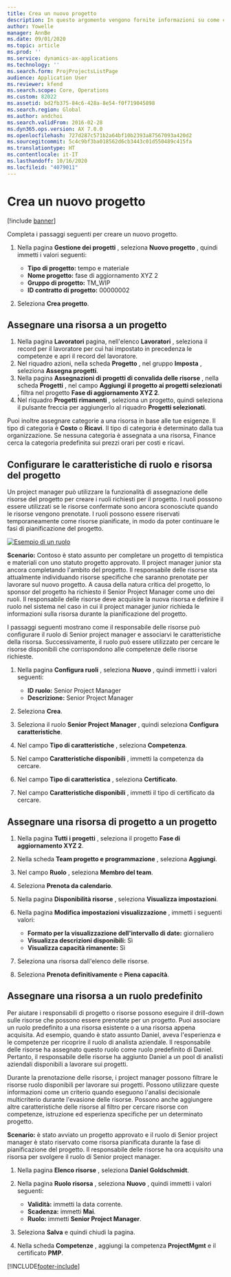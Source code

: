 ```yaml
---
title: Crea un nuovo progetto
description: In questo argomento vengono fornite informazioni su come creare un nuovo progetto.
author: Yowelle
manager: AnnBe
ms.date: 09/01/2020
ms.topic: article
ms.prod: ''
ms.service: dynamics-ax-applications
ms.technology: ''
ms.search.form: ProjProjectsListPage
audience: Application User
ms.reviewer: kfend
ms.search.scope: Core, Operations
ms.custom: 82022
ms.assetid: bd2fb375-84c6-428a-8e54-f0f719045898
ms.search.region: Global
ms.author: andchoi
ms.search.validFrom: 2016-02-28
ms.dyn365.ops.version: AX 7.0.0
ms.openlocfilehash: 727d287c571b2a64bf10b2393a87567093a420d2
ms.sourcegitcommit: 5c4c9bf3ba018562d6cb3443c01d550489c415fa
ms.translationtype: HT
ms.contentlocale: it-IT
ms.lasthandoff: 10/16/2020
ms.locfileid: "4079011"
---
```

# <a name="create-a-new-project"></a>Crea un nuovo progetto

[!include [banner](../includes/banner.md)]

Completa i passaggi seguenti per creare un nuovo progetto.

1. Nella pagina **Gestione dei progetti** , seleziona **Nuovo progetto** , quindi immetti i valori seguenti:

    - **Tipo di progetto:** tempo e materiale
    - **Nome progetto:** fase di aggiornamento XYZ 2
    - **Gruppo di progetto:** TM\_WIP
    - **ID contratto di progetto:** 00000002

2. Seleziona **Crea progetto**.

## <a name="assign-a-resource-to-a-project"></a>Assegnare una risorsa a un progetto

1. Nella pagina **Lavoratori** pagina, nell'elenco **Lavoratori** , seleziona il record per il lavoratore per cui hai impostato in precedenza le competenze e apri il record del lavoratore.
2. Nel riquadro azioni, nella scheda **Progetto** , nel gruppo **Imposta** , seleziona **Assegna progetti**.
3. Nella pagina **Assegnazioni di progetti di convalida delle risorse** , nella scheda **Progetti** , nel campo **Aggiungi il progetto ai progetti selezionati** , filtra nel progetto **Fase di aggiornamento XYZ 2**.
4. Nel riquadro **Progetti rimanenti** , seleziona un progetto, quindi seleziona il pulsante freccia per aggiungerlo al riquadro **Progetti selezionati**.

Puoi inoltre assegnare categorie a una risorsa in base alle tue esigenze. Il tipo di categoria è **Costo** o **Ricavi**. Il tipo di categoria è determinato dalla tua organizzazione. Se nessuna categoria è assegnata a una risorsa, Finance cerca la categoria predefinita sui prezzi orari per costi e ricavi.

## <a name="set-up-project-resource-and-role-characteristics"></a>Configurare le caratteristiche di ruolo e risorsa del progetto

Un project manager può utilizzare la funzionalità di assegnazione delle risorse del progetto per creare i ruoli richiesti per il progetto. I ruoli possono essere utilizzati se le risorse confermate sono ancora sconosciute quando le risorse vengono prenotate. I ruoli possono essere riservati temporaneamente come risorse pianificate, in modo da poter continuare le fasi di pianificazione del progetto.

[![Esempio di un ruolo](./media/projectresourcing05.jpg)](./media/projectresourcing05.jpg) 

**Scenario:** Contoso è stato assunto per completare un progetto di tempistica e materiali con uno statuto progetto approvato. Il project manager junior sta ancora completando l'ambito del progetto. Il responsabile delle risorse sta attualmente individuando risorse specifiche che saranno prenotate per lavorare sul nuovo progetto. A causa della natura critica del progetto, lo sponsor del progetto ha richiesto il Senior Project Manager come uno dei ruoli. Il responsabile delle risorse deve acquisire la nuova risorsa e definire il ruolo nel sistema nel caso in cui il project manager junior richieda le informazioni sulla risorsa durante la pianificazione del progetto.

I passaggi seguenti mostrano come il responsabile delle risorse può configurare il ruolo di Senior project manager e associarvi le caratteristiche della risorsa. Successivamente, il ruolo può essere utilizzato per cercare le risorse disponibili che corrispondono alle competenze delle risorse richieste.

1. Nella pagina **Configura ruoli** , seleziona **Nuovo** , quindi immetti i valori seguenti:

    - **ID ruolo:** Senior Project Manager
    - **Descrizione:** Senior Project Manager

2. Seleziona **Crea**.
3. Seleziona il ruolo **Senior Project Manager** , quindi seleziona **Configura caratteristiche**.
4. Nel campo **Tipo di caratteristiche** , seleziona **Competenza**.
5. Nel campo **Caratteristiche disponibili** , immetti la competenza da cercare.
6. Nel campo **Tipo di caratteristica** , seleziona **Certificato**.
7. Nel campo **Caratteristiche disponibili** , immetti il tipo di certificato da cercare.

## <a name="assign-a-project-resource-to-a-project"></a>Assegnare una risorsa di progetto a un progetto

1. Nella pagina **Tutti i progetti** , seleziona il progetto **Fase di aggiornamento XYZ 2**.
2. Nella scheda **Team progetto e programmazione** , seleziona **Aggiungi**.
3. Nel campo **Ruolo** , seleziona **Membro del team**.
4. Seleziona **Prenota da calendario**.
5. Nella pagina **Disponibilità risorse** , seleziona **Visualizza impostazioni**.
6. Nella pagina **Modifica impostazioni visualizzazione** , immetti i seguenti valori:

    - **Formato per la visualizzazione dell'intervallo di date:** giornaliero
    - **Visualizza descrizioni disponibili:** Sì
    - **Visualizza capacità rimanente:** Sì

7. Seleziona una risorsa dall'elenco delle risorse.
8. Seleziona **Prenota definitivamente** e **Piena capacità**.

## <a name="assign-a-resource-to-a-default-role"></a>Assegnare una risorsa a un ruolo predefinito

Per aiutare i responsabili di progetto o risorse possono eseguire il drill-down sulle risorse che possono essere prenotate per un progetto. Puoi associare un ruolo predefinito a una risorsa esistente o a una risorsa appena acquisita. Ad esempio, quando è stato assunto Daniel, aveva l'esperienza e le competenze per ricoprire il ruolo di analista aziendale. Il responsabile delle risorse ha assegnato questo ruolo come ruolo predefinito di Daniel. Pertanto, il responsabile delle risorse ha aggiunto Daniel a un pool di analisti aziendali disponibili a lavorare sui progetti.

Durante la prenotazione delle risorse, i project manager possono filtrare le risorse ruolo disponibili per lavorare sui progetti. Possono utilizzare queste informazioni come un criterio quando eseguono l'analisi decisionale multicriterio durante l'evasione delle risorse. Possono anche aggiungere altre caratteristiche delle risorse al filtro per cercare risorse con competenze, istruzione ed esperienza specifiche per un determinato progetto.

**Scenario:** è stato avviato un progetto approvato e il ruolo di Senior project manager è stato riservato come risorsa pianificata durante la fase di pianificazione del progetto. Il responsabile delle risorse ha ora acquisito una risorsa per svolgere il ruolo di Senior project manager.

1. Nella pagina **Elenco risorse** , seleziona **Daniel Goldschmidt**.
2. Nella pagina **Ruolo risorsa** , seleziona **Nuovo** , quindi immetti i valori seguenti:

    - **Validità:** immetti la data corrente.
    - **Scadenza:** immetti **Mai**.
    - **Ruolo:** immetti **Senior Project Manager**.

3. Seleziona **Salva** e quindi chiudi la pagina.
4. Nella scheda **Competenze** , aggiungi la competenza **ProjectMgmt** e il certificato **PMP**.


[!INCLUDE[footer-include](../includes/footer-banner.md)]